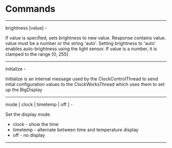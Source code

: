 # Commands

---

brightness [value] -

If value is specified, sets brightness to new value. Response contains value. value must be a number or the string 'auto'. Setting brightness to 'auto' enables auto-brightness using the light sensor. If value is a number, it is clamped to the range [0, 255]

---

initialize -

Initialize is an internal message used by the ClockControlThread to send intial configuration values to the ClockWorksThread which uses them to set up the BigDisplay

---

mode [ clock | timetemp | off ] - 

Set the display mode. 

* clock - show the time
* timetemp - alternate between time and temperature display
* off - no display

---

